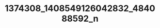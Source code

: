 ---
title: 1374308_1408549126042832_484088592_n
image: 1374308_1408549126042832_484088592_n.jpg
brand: outlet-sposo
layout: vestito
---